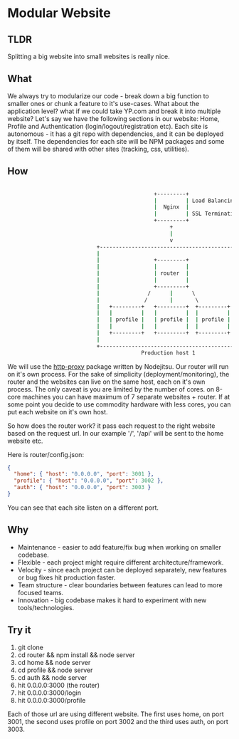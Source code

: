 # Modular Website

## TLDR
Splitting a big website into small websites is really nice.

## What
We always try to modularize our code - break down a big function to smaller ones or chunk a feature to it's use-cases.
What about the application level? what if we could take YP.com and break it into multiple website?
Let's say we have the following sections in our website: Home, Profile and Authentication (login/logout/registration etc).
Each site is autonomous - it has a git repo with dependencies, and it can be deployed by itself.
The dependencies for each site will be NPM packages and some of them will be shared with other sites (tracking, css, utilities).

## How

```bash

                                              +---------+
                                              |         | Load Balancing
                                              |  Nginx  |
                                              |         | SSL Termination
                                              +---------+
                                                   +
                                                   |
                                                   v
                            +--------------------------------------------+
                            |                                            |
                            |                 +---------+                |
                            |                 |         |                |
                            |                 | router  |                |
                            |                 |         |                |
                            |                 +---------+                |
                            |               /      |      \              |
                            |              /       |       \             |
                            |   +---------+   +---------+  +---------+   |
                            |   |         |   |         |  |         |   |
                            |   | profile |   | profile |  | profile |   |
                            |   |         |   |         |  |         |   |
                            |   +---------+   +---------+  +---------+   |
                            |                                            |
                            +--------------------------------------------+
                                          Production host 1
```

We will use the [http-proxy](https://github.com/nodejitsu/node-http-proxy) package written by Nodejitsu. Our router will run on it's own process.
For the sake of simplicity (deployment/monitoring), the router and the websites can live on the same host, each on it's own process.
The only caveat is you are limited by the number of cores. on 8-core machines you can have maximum of 7 separate websites + router.
If at some point you decide to use commodity hardware with less cores, you can put each website on it's own host.

So how does the router work? it pass each request to the right website based on the request url.
In our example '/', '/api' will be sent to the home website etc.

Here is router/config.json:
```json
{
  "home": { "host": "0.0.0.0", "port": 3001 },
  "profile": { "host": "0.0.0.0", "port": 3002 },
  "auth": { "host": "0.0.0.0", "port": 3003 }
}
```

You can see that each site listen on a different port.

## Why

* Maintenance - easier to add feature/fix bug when working on smaller codebase.
* Flexible - each project might require different architecture/framework.
* Velocity - since each project can be deployed separately, new features or bug fixes hit production faster.
* Team structure - clear boundaries between features can lead to more focused teams.
* Innovation - big codebase makes it hard to experiment with new tools/technologies.

## Try it

1. git clone 
1. cd router && npm install && node server
1. cd home && node server
1. cd profile && node server
1. cd auth && node server
1. hit 0.0.0.0:3000 (the router)
1. hit 0.0.0.0:3000/login
1. hit 0.0.0.0:3000/profile

Each of those url are using different website. The first uses home, on port 3001, the second uses profile on port 3002 and the third uses auth, on port 3003.
